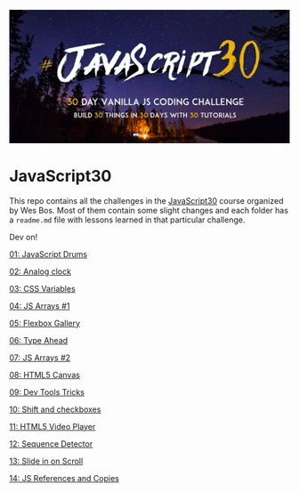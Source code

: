 ![JS30](/js30.png)
# JavaScript30

This repo contains all the challenges in the [JavaScript30](https://javascript30.com/) course organized by Wes Bos.
Most of them contain some slight changes and each folder has a `readme.md` file with lessons learned in that particular challenge.

Dev on!

[01: JavaScript Drums](https://github.com/andreidbr/JS30/tree/master/01drum)

[02: Analog clock](https://github.com/andreidbr/JS30/tree/master/02clock)

[03: CSS Variables](https://github.com/andreidbr/JS30/tree/master/03CSSvar)

[04: JS Arrays #1](https://github.com/andreidbr/JS30/tree/master/04JSarray)

[05: Flexbox Gallery](https://github.com/andreidbr/JS30/tree/master/05FlexGallery)

[06: Type Ahead](https://github.com/andreidbr/JS30/tree/master/06AjaxTypeAhead)

[07: JS Arrays #2](https://github.com/andreidbr/JS30/tree/master/07JSArray02)

[08: HTML5 Canvas](https://github.com/andreidbr/JS30/tree/master/08HTML5Canvas)

[09: Dev Tools Tricks](https://github.com/andreidbr/JS30/tree/master/09DevToolsTricks)

[10: Shift and checkboxes](https://github.com/andreidbr/JS30/tree/master/10Check)

[11: HTML5 Video Player](https://github.com/andreidbr/JS30/tree/master/11VideoPlayer)

[12: Sequence Detector](https://github.com/andreidbr/JS30/tree/master/12KonamiCode)

[13: Slide in on Scroll](https://github.com/andreidbr/JS30/tree/master/13SlideScroll)

[14: JS References and Copies](https://github.com/andreidbr/JS30/tree/master/14JSReferenceCopy)
